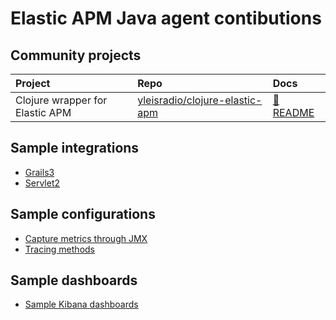 # Elastic APM Java agent contibutions

## Community projects
| Project                         | Repo                                              | Docs
| :-                              | :-                                                | :-
| Clojure wrapper for Elastic APM | [yleisradio/clojure-elastic-apm][clojure-wrapper] | [📘 README][clojure-wrapper-docs]

[clojure-wrapper]: https://github.com/Yleisradio/clojure-elastic-apm
[clojure-wrapper-docs]: https://github.com/Yleisradio/clojure-elastic-apm#readme

## Sample integrations

- [Grails3](./frameworks/grails3/README.md)
- [Servlet2](./frameworks/servlet2/ApmServletFilter.java)

## Sample configurations

- [Capture metrics through JMX](./configuration/jmx.md)
- [Tracing methods](./configuration/trace_methods.md)

## Sample dashboards

- [Sample Kibana dashboards](./dashboards/readme.md)
